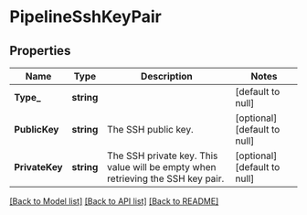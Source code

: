 # PipelineSshKeyPair

## Properties
Name | Type | Description | Notes
------------ | ------------- | ------------- | -------------
**Type_** | **string** |  | [default to null]
**PublicKey** | **string** | The SSH public key. | [optional] [default to null]
**PrivateKey** | **string** | The SSH private key. This value will be empty when retrieving the SSH key pair. | [optional] [default to null]

[[Back to Model list]](../README.md#documentation-for-models) [[Back to API list]](../README.md#documentation-for-api-endpoints) [[Back to README]](../README.md)


